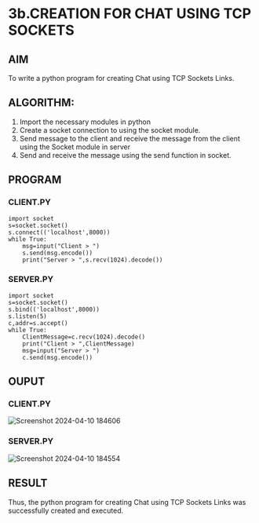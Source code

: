 # 3b.CREATION FOR CHAT USING TCP SOCKETS
## AIM
To write a python program for creating Chat using TCP Sockets Links.
## ALGORITHM:
1. Import the necessary modules in python
2. Create a socket connection to using the socket module.
3. Send message to the client and receive the message from the client using the Socket module in
 server
4. Send and receive the message using the send function in socket.
## PROGRAM
### CLIENT.PY
```
import socket
s=socket.socket()
s.connect(('localhost',8000))
while True:
    msg=input("Client > ")
    s.send(msg.encode())
    print("Server > ",s.recv(1024).decode())
```
### SERVER.PY
```
import socket
s=socket.socket()
s.bind(('localhost',8000))
s.listen(5)
c,addr=s.accept()
while True:
    ClientMessage=c.recv(1024).decode()
    print("Client > ",ClientMessage)
    msg=input("Server > ")
    c.send(msg.encode())
```
## OUPUT
### CLIENT.PY
![Screenshot 2024-04-10 184606](https://github.com/HariharanJayavel/3b_CHAT_USING_TCP_SOCKETS/assets/144870546/bb5336c7-43f7-43d1-a04d-1008022f22a9)
### SERVER.PY
![Screenshot 2024-04-10 184554](https://github.com/HariharanJayavel/3b_CHAT_USING_TCP_SOCKETS/assets/144870546/8b38da7b-25d9-4903-96db-1ba7318831f3)

## RESULT
Thus, the python program for creating Chat using TCP Sockets Links was successfully 
created and executed.
